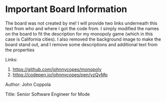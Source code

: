 # Important Board Information

The board was not created by me! I will provide two links underneath this text from who and where I got
the code from. I simply modified the names on the board to fit the description for my monopoly game 
(which in this case is California cities). I also removed the background image to make the board stand
out, and I remove some descriptions and additional text from the properties

Links:
1. https://github.com/johnnycopes/monopoly
2. https://codepen.io/johnnycopes/pen/yzQyMp

Author:
John Coppola

Title:
Senior Software Engineer for Mode
